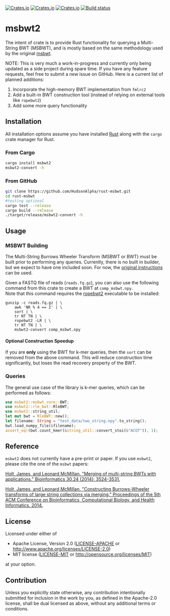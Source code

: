 [![Crates.io](https://img.shields.io/crates/d/msbwt2.svg)](https://crates.io/crates/msbwt2)
[![Crates.io](https://img.shields.io/crates/v/msbwt2.svg)](https://crates.io/crates/msbwt2)
[![Crates.io](https://img.shields.io/crates/l/msbwt2.svg)](https://crates.io/crates/msbwt2)
[![Build status](https://github.com/HudsonAlpha/rust-msbwt/actions/workflows/quickstart-ci.yml/badge.svg)](https://github.com/HudsonAlpha/rust-msbwt/actions)

# msbwt2
The intent of crate is to provide Rust functionality for querying a Multi-String BWT (MSBWT), and is mostly based on the same methodology used by the original [msbwt](https://github.com/holtjma/msbwt).

NOTE: This is very much a work-in-progress and currently only being updated as a side project during spare time.
If you have any feature requests, feel free to submit a new issue on GitHub.
Here is a current list of planned additions:

1. Incorporate the high-memory BWT implementation from `fmlrc2`
2. Add a built-in BWT construction tool (instead of relying on external tools like `ropebwt2`)
3. Add some more query functionality

## Installation
All installation options assume you have installed [Rust](https://www.rust-lang.org) along with the `cargo` crate manager for Rust.

### From Cargo
```bash
cargo install msbwt2
msbwt2-convert -h
```

### From GitHub
```bash 
git clone https://github.com/HudsonAlpha/rust-msbwt.git
cd rust-msbwt
#testing optional
cargo test --release
cargo build --release
./target/release/msbwt2-convert -h
```

## Usage
### MSBWT Building
The Multi-String Burrows Wheeler Transform (MSBWT or BWT) must be built prior to performing any queries. 
Currently, there is no built in builder, but we expect to have one included soon.
For now, the [original instructions](https://github.com/holtjma/fmlrc#building-the-short-read-bwt) can be used.

Given a FASTQ file of reads (`reads.fq.gz`), you can also use the following command from this crate to create a BWT at `comp_msbwt.npy`.  
Note that this command requires the [ropebwt2](https://github.com/lh3/ropebwt2) executable to be installed:
```
gunzip -c reads.fq.gz | \
    awk 'NR % 4 == 2' | \
    sort | \
    tr NT TN | \
    ropebwt2 -LR | \
    tr NT TN | \
    msbwt2-convert comp_msbwt.npy
```

#### Optional Construction Speedup
If you are **only** using the BWT for k-mer queries, then the `sort` can be removed from the above command. 
This will reduce construction time significantly, but loses the read recovery property of the BWT.

### Queries
The general use case of the library is k-mer queries, which can be performed as follows:
```rust
use msbwt2::msbwt_core::BWT;
use msbwt2::rle_bwt::RleBWT;
use msbwt2::string_util;
let mut bwt = RleBWT::new();
let filename: String = "test_data/two_string.npy".to_string();
bwt.load_numpy_file(&filename);
assert_eq!(bwt.count_kmer(&string_util::convert_stoi(&"ACGT")), 1);
```

## Reference
`msbwt2` does not currently have a pre-print or paper. If you use `msbwt2`, please cite the one of the `msbwt` papers:

[Holt, James, and Leonard McMillan. "Merging of multi-string BWTs with applications." Bioinformatics 30.24 (2014): 3524-3531.](https://doi.org/10.1093/bioinformatics/btu584)

[Holt, James, and Leonard McMillan. "Constructing Burrows-Wheeler transforms of large string collections via merging." Proceedings of the 5th ACM Conference on Bioinformatics, Computational Biology, and Health Informatics. 2014.](https://doi.org/10.1145/2649387.2649431)

## License
Licensed under either of

 * Apache License, Version 2.0
   ([LICENSE-APACHE](LICENSE-APACHE) or http://www.apache.org/licenses/LICENSE-2.0)
 * MIT license
   ([LICENSE-MIT](LICENSE-MIT) or http://opensource.org/licenses/MIT)

at your option.

## Contribution
Unless you explicitly state otherwise, any contribution intentionally submitted
for inclusion in the work by you, as defined in the Apache-2.0 license, shall be
dual licensed as above, without any additional terms or conditions.